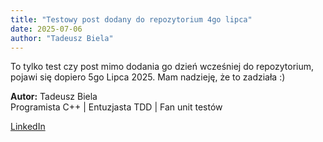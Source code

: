 ```yaml
---
title: "Testowy post dodany do repozytorium 4go lipca"
date: 2025-07-06
author: "Tadeusz Biela"
---
```


To tylko test czy post mimo dodania go dzień wcześniej do repozytorium, pojawi się dopiero 5go Lipca 2025. Mam nadzieję, że to zadziała :)

**Autor:** Tadeusz Biela  
Programista C++ | Entuzjasta TDD | Fan unit testów

[LinkedIn](https://www.linkedin.com/in/tadeuszbiela/)

